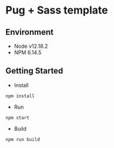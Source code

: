 Pug + Sass template
======

## Environment
* Node v12.18.2
* NPM 6.14.5


## Getting Started

* Install

```
npm install
```

* Run

```
npm start
```

* Build

```
npm run build
```